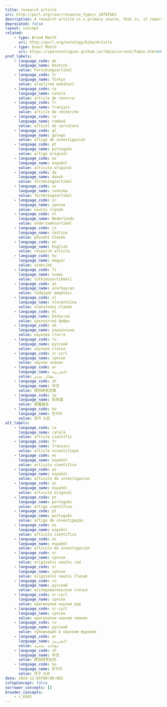 ```yaml
---
title: research article
uri: http://purl.org/coar/resource_type/c_2df8fbb1
description: A research article is a primary source, that is, it reports the methods and results of an original study performed by the authors. (adapted from http://apus.libanswers.com/faq/2324)
deprecated: false
layout: concept
related:
    - type: Broad Match
      uri: http://purl.org/ontology/bibo/Article
    - type: Exact Match
      uri: https://sparontologies.github.io/fabio/current/fabio.html#d4e5233
pref_labels:
    - language_code: de
      language_name: Deutsch
      value: Forschungsartikel
    - language_code: tr
      language_name: Türkçe
      value: araştırma makalesi
    - language_code: ca
      language_name: català
      value: article de recerca
    - language_code: fr
      language_name: français
      value: article de recherche
    - language_code: ro
      language_name: română
      value: articol de cercetare
    - language_code: gl
      language_name: galego
      value: artigo de investigación
    - language_code: pt
      language_name: português
      value: artigo original
    - language_code: es
      language_name: español
      value: artículo original
    - language_code: da
      language_name: dansk
      value: forskningsartikel
    - language_code: sv
      language_name: svenska
      value: forskningsartikel
    - language_code: sr
      language_name: српски
      value: naučni članak
    - language_code: nl
      language_name: Nederlands
      value: onderzoeksartikel
    - language_code: cs
      language_name: čeština
      value: původní článek
    - language_code: en
      language_name: English
      value: research article
    - language_code: hu
      language_name: magyar
      value: szakcikk
    - language_code: fi
      language_name: suomi
      value: tutkimusartikkeli
    - language_code: az
      language_name: azərbaycan
      value: tədqiqat məqaləsi
    - language_code: sl
      language_name: slovenščina
      value: znanstveni članek
    - language_code: el
      language_name: Ελληνικά
      value: ερευνητικό άρθρο
    - language_code: uk
      language_name: українська
      value: наукова стаття
    - language_code: ru
      language_name: русский
      value: научная статья
    - language_code: sr-cyrl
      language_name: српски
      value: научни чланак
    - language_code: ar
      language_name: العربية
      value: مقال بحثي
    - language_code: zh
      language_name: 中文
      value: 原创研究文章
    - language_code: ja
      language_name: 日本語
      value: 原著論文
    - language_code: ko
      language_name: 한국어
      value: 원저 논문
alt_labels:
    - language_code: ca
      language_name: català
      value: article científic
    - language_code: fr
      language_name: français
      value: article scientifique
    - language_code: es
      language_name: español
      value: articulo cientifico
    - language_code: es
      language_name: español
      value: articulo de investigacion
    - language_code: es
      language_name: español
      value: articulo original
    - language_code: pt
      language_name: português
      value: artigo científico
    - language_code: pt
      language_name: português
      value: artigo de investigação
    - language_code: es
      language_name: español
      value: artículo científico
    - language_code: es
      language_name: español
      value: artículo de investigación
    - language_code: sr
      language_name: српски
      value: originalni naučni rad
    - language_code: sr
      language_name: српски
      value: originalni naučni članak
    - language_code: ru
      language_name: русский
      value: исследовательская статья
    - language_code: sr-cyrl
      language_name: српски
      value: оригинални научни рад
    - language_code: sr-cyrl
      language_name: српски
      value: оригинални научни чланак
    - language_code: ru
      language_name: русский
      value: публикация в научном журнале
    - language_code: ar
      language_name: العربية
      value: مقالة بحثية
    - language_code: zh
      language_name: 中文
      value: 原创研究论文
    - language_code: ko
      language_name: 한국어
      value: 연구 논문
date: 2024-12-03T00:00:00Z
isTopConcept: false
narrower_concepts: []
broader_concepts:
    - c_6501
---
```


